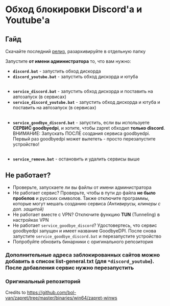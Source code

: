# Обход блокировки Discord'а и Youtube'а

## Гайд
Скачайте последний [релиз](https://github.com/stapizxc/Discord-FIX/releases/tag/1.1.1), разархивируйте в отдельную папку

Запустите **от имени администратора** то, что вам нужно:

- **`discord.bat`** - запустить обход дискорда
- **`discord_youtube.bat`** - запустить обход дискорда и ютуба
##
- **`service_discord.bat`** - запустить обход дискорда и поставить на автозапуск (в сервисах)
- **`service_discord_youtube.bat`** - запустить обход дискорда и ютуба и поставить на автозапуск (в сервисах)
##
- **`service_goodbye_discord.bat`** - запустить, если вы используете **СЕРВИС goodbyedpi**, и хотите, чтобы zapret обходил **только discord**. ВНИМАНИЕ: Запускать ПОСЛЕ создания сервиса goodbyedpi. Первый раз goodbyedpi может вылететь - просто перезапустите устройство!
##
- **`service_remove.bat`** - остановить и удалить сервисы выше

## Не работает?
- Проверьте, запускаете ли вы файлы от имени администратора
- Не работает сервис? Проверьте, чтобы в пути до файла **не было пробелов** и русских символов. Также отключите программы, которые могут мешать созданию сервиса *(Антивирусы, клинеры с доп. защитой)*
- Не работает вместе с VPN? Отключите функцию **TUN** (Tunneling) в настройках VPN
- Не работает `service_goodbye_discord`? Удостовертесь, что сервис goodbyedpi запущен и имеет название GoodbyeDPI. После снова запустите `service_goodbye_discord.bat` и перезапустите устройство
- Попробуйте обновить бинарники с оригинального репозитория

### Дополнительные адреса заблокированных сайтов можно добавить в список list-general.txt (для `*discord_youtube`). После добавления сервис нужно перезапустить

### Оригинальный репозиторий
Credits to https://github.com/bol-van/zapret/tree/master/binaries/win64/zapret-winws
